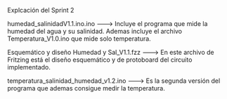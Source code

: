 Explcación del Sprint 2

humedad_salinidadV1.1.ino.ino  ---> Incluye el programa que mide la humedad del agua y su salinidad.
                                    Ademas incluye el archivo Temperatura_V1.0.ino que mide solo temperatura.

Esquemático y diseño Humedad y Sal_V1.1.fzz ---> En este archivo de Fritzing está el diseño esquemático y de protoboard 
                                                 del circuito implementado.

temperatura_salinidad_humedad_v1.2.ino ---> Es la segunda versión del programa que ademas consigue medir la temperatura.
